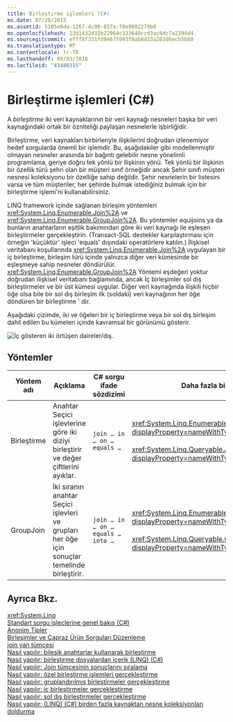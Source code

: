 ```yaml
---
title: Birleştirme işlemleri (C#)
ms.date: 07/20/2015
ms.assetid: 5105e0da-1267-4c00-837a-f0e9602279b8
ms.openlocfilehash: 23d1432d32b22964c333640ccd3ac8dc7a2394d4
ms.sourcegitcommit: efff8f331fd9467f093f8ab8d23a203d6ecb5b60
ms.translationtype: MT
ms.contentlocale: tr-TR
ms.lasthandoff: 09/03/2018
ms.locfileid: "43480315"
---
```

# <a name="join-operations-c"></a>Birleştirme işlemleri (C#)
A *birleştirme* iki veri kaynaklarının bir veri kaynağı nesneleri başka bir veri kaynağındaki ortak bir özniteliği paylaşan nesnelerle işbirliğidir.  
  
 Birleştirme, veri kaynakları birbirleriyle ilişkilerini doğrudan izlenemiyor hedef sorgularda önemli bir işlemdir. Bu, aşağıdakiler gibi modellenmiştir olmayan nesneler arasında bir bağıntı gelebilir nesne yönelimli programlama, geriye doğru tek yönlü bir ilişkinin yönü. Tek yönlü bir ilişkinin bir özellik türü şehri olan bir müşteri sınıf örneğidir ancak Şehir sınıfı müşteri nesnesi koleksiyonu bir özelliğe sahip değildir. Şehir nesnelerin bir listesini varsa ve tüm müşteriler, her şehirde bulmak istediğiniz bulmak için bir birleştirme işlemi'ni kullanabilirsiniz.  
  
 LINQ framework içinde sağlanan birleşim yöntemleri <xref:System.Linq.Enumerable.Join%2A> ve <xref:System.Linq.Enumerable.GroupJoin%2A>. Bu yöntemler equijoins ya da bunların anahtarların eşitlik bakımından göre iki veri kaynağı ile eşleşen birleştirmeler gerçekleştirin. (Transact-SQL destekler karşılaştırması için örneğin 'küçüktür' işleci 'equals' dışındaki operatörlere katılın.) İlişkisel veritabanı koşullarında <xref:System.Linq.Enumerable.Join%2A> uygulayan bir iç birleştirme, birleşim türü içinde yalnızca diğer veri kümesinde bir eşleşmeye sahip nesneler döndürülür. <xref:System.Linq.Enumerable.GroupJoin%2A> Yöntemi eşdeğeri yoktur doğrudan ilişkisel veritabanı bağlamında, ancak İç birleşimler sol dış birleştirmeler ve bir üst kümesi uygular. Diğer veri kaynağında ilişkili hiçbir öğe olsa bile bir sol dış birleşim ilk (soldaki) veri kaynağının her öğe döndüren bir birleştirme ' dir.  
  
 Aşağıdaki çizimde, iki ve öğeleri bir iç birleştirme veya bir sol dış birleşim dahil edilen bu kümeleri içinde kavramsal bir görünümü gösterir.  
  
 ![İç gösteren iki örtüşen daireler&#47;dış. ](../../../../csharp/programming-guide/concepts/linq/media/joincircles.png "JoinCircles")  
  
## <a name="methods"></a>Yöntemler  
  
|Yöntem adı|Açıklama|C# sorgu ifade sözdizimi|Daha fazla bilgi|  
|-----------------|-----------------|---------------------------------|----------------------|  
|Birleştirme|Anahtar Seçici işlevlerine göre iki diziyi birleştirir ve değer çiftlerini ayıklar.|`join … in … on … equals …`|<xref:System.Linq.Enumerable.Join%2A?displayProperty=nameWithType><br /><br /> <xref:System.Linq.Queryable.Join%2A?displayProperty=nameWithType>|  
|GroupJoin|İki sıranın anahtar Seçici işlevleri ve grupları her öğe için sonuçlar temelinde birleştirir.|`join … in … on … equals … into …`|<xref:System.Linq.Enumerable.GroupJoin%2A?displayProperty=nameWithType><br /><br /> <xref:System.Linq.Queryable.GroupJoin%2A?displayProperty=nameWithType>|  
  
## <a name="see-also"></a>Ayrıca Bkz.  
 <xref:System.Linq>  
 [Standart sorgu işleçlerine genel bakış (C#)](../../../../csharp/programming-guide/concepts/linq/standard-query-operators-overview.md)  
 [Anonim Tipler](../../../../csharp/programming-guide/classes-and-structs/anonymous-types.md)  
 [Birleşimler ve Çapraz Ürün Sorguları Düzenleme](https://msdn.microsoft.com/library/d8072ede-0521-4670-9bec-1778ceeb875b)  
 [join yan tümcesi](../../../../csharp/language-reference/keywords/join-clause.md)  
 [Nasıl yapılır: bileşik anahtarlar kullanarak birleştirme](../../../../csharp/programming-guide/linq-query-expressions/how-to-join-by-using-composite-keys.md)  
 [Nasıl yapılır: birleştirme dosyalardan içerik (LINQ) (C#)](../../../../csharp/programming-guide/concepts/linq/how-to-join-content-from-dissimilar-files-linq.md)  
 [Nasıl yapılır: Join tümcesinin sonuçlarını sıralama](../../../../csharp/programming-guide/linq-query-expressions/how-to-order-the-results-of-a-join-clause.md)  
 [Nasıl yapılır: özel birleştirme işlemleri gerçekleştirme](../../../../csharp/programming-guide/linq-query-expressions/how-to-perform-custom-join-operations.md)  
 [Nasıl yapılır: gruplandırılmış birleştirmeler gerçekleştirme](../../../../csharp/programming-guide/linq-query-expressions/how-to-perform-grouped-joins.md)  
 [Nasıl yapılır: iç birleştirmeler gerçekleştirme](../../../../csharp/programming-guide/linq-query-expressions/how-to-perform-inner-joins.md)  
 [Nasıl yapılır: sol dış birleştirmeler gerçekleştirme](../../../../csharp/programming-guide/linq-query-expressions/how-to-perform-left-outer-joins.md)  
 [Nasıl yapılır: (LINQ) (C#) birden fazla kaynaktan nesne koleksiyonları doldurma](../../../../csharp/programming-guide/concepts/linq/how-to-populate-object-collections-from-multiple-sources-linq.md)
